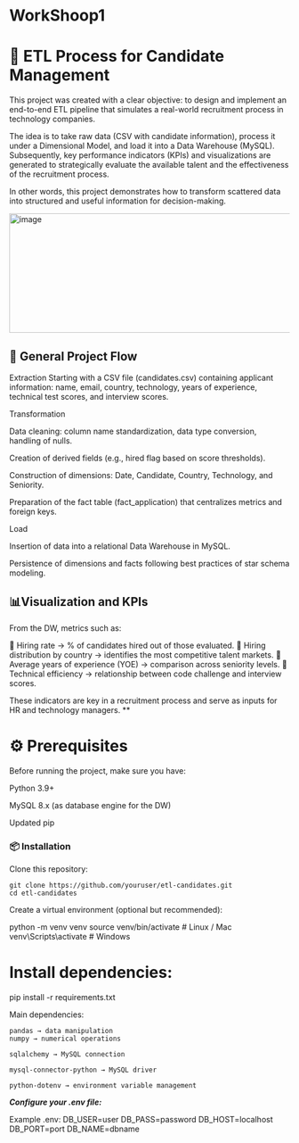 ﻿# WorkShoop1

# **🚀 ETL Process for Candidate Management**

This project was created with a clear objective: to design and implement an end-to-end ETL pipeline that simulates a real-world recruitment process in technology companies.

The idea is to take raw data (CSV with candidate information), process it under a Dimensional Model, and load it into a Data Warehouse (MySQL). Subsequently, key performance indicators (KPIs) and visualizations are generated to strategically evaluate the available talent and the effectiveness of the recruitment process.

In other words, this project demonstrates how to transform scattered data into structured and useful information for decision-making.

<img width="933" height="214" alt="image" src="https://github.com/user-attachments/assets/1362a399-53a3-4eaf-849e-fa0ca2e72217" />



## **📂 General Project Flow**

Extraction
Starting with a CSV file (candidates.csv) containing applicant information: name, email, country, technology, years of experience, technical test scores, and interview scores.

Transformation

Data cleaning: column name standardization, data type conversion, handling of nulls.

Creation of derived fields (e.g., hired flag based on score thresholds).

Construction of dimensions: Date, Candidate, Country, Technology, and Seniority.

Preparation of the fact table (fact_application) that centralizes metrics and foreign keys.

Load

Insertion of data into a relational Data Warehouse in MySQL.

Persistence of dimensions and facts following best practices of star schema modeling.

## 📊Visualization and KPIs

From the DW, metrics such as:

🔹 Hiring rate → % of candidates hired out of those evaluated.
🔹 Hiring distribution by country → identifies the most competitive talent markets.
🔹 Average years of experience (YOE) → comparison across seniority levels.
🔹 Technical efficiency → relationship between code challenge and interview scores.

These indicators are key in a recruitment process and serve as inputs for HR and technology managers.
**
# ⚙️ Prerequisites

Before running the project, make sure you have:

Python 3.9+

MySQL 8.x (as database engine for the DW)

Updated pip

### 📦 Installation

Clone this repository:

    git clone https://github.com/youruser/etl-candidates.git
    cd etl-candidates


Create a virtual environment (optional but recommended):

python -m venv venv
source venv/bin/activate   # Linux / Mac
venv\Scripts\activate      # Windows


 # **Install dependencies:**

pip install -r requirements.txt


Main dependencies:

    pandas → data manipulation
    numpy → numerical operations

    sqlalchemy → MySQL connection

    mysql-connector-python → MySQL driver

    python-dotenv → environment variable management
    
***Configure your .env file:***

Example .env:
    DB_USER=user
    DB_PASS=password
    DB_HOST=localhost
    DB_PORT=port
    DB_NAME=dbname




